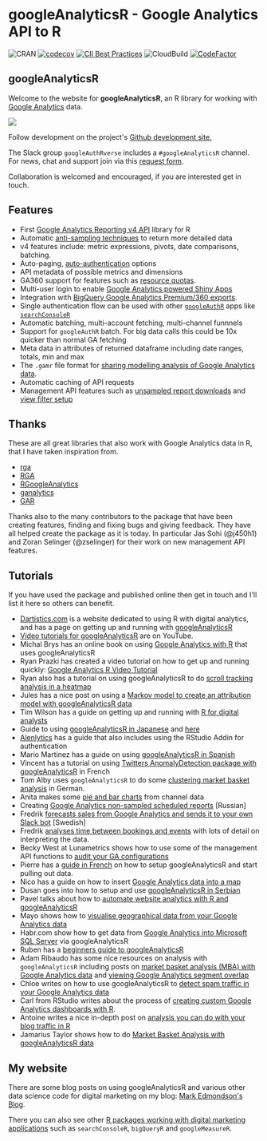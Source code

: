 # googleAnalyticsR - Google Analytics API to R

![CRAN](http://www.r-pkg.org/badges/version/googleAnalyticsR)
[![codecov](https://codecov.io/gh/MarkEdmondson1234/googleAnalyticsR/branch/master/graph/badge.svg)](https://codecov.io/gh/MarkEdmondson1234/googleAnalyticsR)
[![CII Best Practices](https://bestpractices.coreinfrastructure.org/projects/2025/badge)](https://bestpractices.coreinfrastructure.org/projects/2025)
![CloudBuild](https://badger-ewjogewawq-ew.a.run.app/build/status?project=mark-edmondson-gde&id=4ae2fa13-b1d8-41f3-b846-8bf3c67f050a)
[![CodeFactor](https://www.codefactor.io/repository/github/markedmondson1234/googleanalyticsr/badge)](https://www.codefactor.io/repository/github/markedmondson1234/googleanalyticsr)


## googleAnalyticsR

Welcome to the website for **googleAnalyticsR**, an R library for working with [Google Analytics](https://developers.google.com/analytics/) data.

![](https://raw.githubusercontent.com/MarkEdmondson1234/googleAnalyticsR/master/inst/hexlogo/hex.png)

Follow development on the project's [Github development site.](https://github.com/MarkEdmondson1234/googleAnalyticsR)

The Slack group `googleAuthRverse` includes a `#googleAnalyticsR` channel. For news, chat and support join via this [request form](https://docs.google.com/forms/d/e/1FAIpQLSerjirmMpB3b7LmBs_Vx_XPIE9IrhpCpPg1jUcpfBcivA3uBw/viewform). 

Collaboration is welcomed and encouraged, if you are interested get in touch.

## Features

* First [Google Analytics Reporting v4 API](https://code.markedmondson.me/googleAnalyticsR/articles/v4.html) library for R
* Automatic [anti-sampling techniques](https://code.markedmondson.me/googleAnalyticsR/articles/v4.html#anti-sampling) to return more detailed data
* v4 features include: metric expressions, pivots, date comparisons, batching.
* Auto-paging, [auto-authentication](https://code.markedmondson.me/googleAnalyticsR/articles/setup.html) options
* API metadata of possible metrics and dimensions
* GA360 support for features such as [resource quotas](https://code.markedmondson.me/googleAnalyticsR/articles/v4.html#ga360_quota_system).
* Multi-user login to enable [Google Analytics powered Shiny Apps](https://code.markedmondson.me/googleAnalyticsR/articles/shiny.html)
* Integration with [BigQuery Google Analytics Premium/360 exports](https://code.markedmondson.me/googleAnalyticsR/articles/big-query.html).
* Single authentication flow can be used with other [`googleAuthR`](https://code.markedmondson.me/googleAuthR/) apps like [`searchConsoleR`](https://github.com/MarkEdmondson1234/searchConsoleR)
* Automatic batching, multi-account fetching, multi-channel funnnels
* Support for `googleAuthR` batch.  For big data calls this could be 10x quicker than normal GA fetching
* Meta data in attributes of returned dataframe including date ranges, totals, min and max
* The `.gamr` file format for [sharing modelling analysis of Google Analytics data](https://code.markedmondson.me/googleAnalyticsR/articles/models.html).
* Automatic caching of API requests
* Management API features such as [unsampled report downloads](https://code.markedmondson.me/googleAnalyticsR/articles/management.html#unsampled_reports) and [view filter setup](https://code.markedmondson.me/googleAnalyticsR/articles/management.html#view_filters)

## Thanks 

These are all great libraries that also work with Google Analytics data in R, that I have taken inspiration from.

* [rga](https://github.com/skardhamar/rga)
* [RGA](https://bitbucket.org/unikum/rga)
* [RGoogleAnalytics](https://github.com/Tatvic/RGoogleAnalytics)
* [ganalytics](https://github.com/jdeboer/ganalytics)
* [GAR](https://github.com/andrewgeisler/GAR)

Thanks also to the many contributors to the package that have been creating features, finding and fixing bugs and giving feedback.  They have all helped create the package as it is today.  In particular Jas Sohi (@j450h1) and Zoran Selinger (@zselinger) for their work on new management API features.

## Tutorials

If you have used the package and published online then get in touch and I'll list it here so others can benefit.

* [Dartistics.com](http://www.dartistics.com/) is a website dedicated to using R with digital analytics, and has a page on getting up and running with [googleAnalyticsR](http://www.dartistics.com/api-google-analytics.html)
* [Video tutorials for googleAnalyticsR](https://www.youtube.com/playlist?list=PLAMHKI_J4xv0esgbTYCnNuwQO0z3zrc6K) are on YouTube. 
* Michal Brys has an online book on using [Google Analytics with R](https://michalbrys.gitbooks.io/r-google-analytics/content/) that uses googleAnalyticsR
* Ryan Prazki has created a video tutorial on how to get up and running quickly: [Google Analytics R Video Tutorial](http://www.ryanpraski.com/google-analytics-r-tutorial/)
* Ryan also has a tutorial on using googleAnalyticsR to do [scroll tracking analysis in a heatmap](http://www.ryanpraski.com/scroll-depth-tracking-analysis-with-google-analytics-r)
* Jules has a nice post on using a [Markov model to create an attribution model with googleAnalyticsR data](http://stuifbergen.com/2016/11/conversion-attribution-markov-model-r/)
* Tim Wilson has a guide on getting up and running with [R for digital analysts](http://analyticsdemystified.com/google-analytics/tutorial_pulling_google_analytics_data_with_r/)
* Guide to using [googleAnalyticsR in Japanese](https://www.karada-good.net/analyticsr/r-520) and [here](http://abrahamcow.hatenablog.com/entry/2016/05/22/121721)
* [Alenlytics](http://alenlytics.com/connecting-r-with-google-analytics/) has a guide that also includes using the RStudio Addin for authentication
* Mario Martinez has a guide on using [googleAnalyticsR in Spanish](http://www.doctormetrics.com/2017/01/03/nueva-version-de-la-api-de-google-analytics-r-statistics/#.WLVOWhAvpBI)
* Vincent has a tutorial on using [Twitters AnomalyDetection package with googleAnalyticsR](https://data-seo.fr/2016/05/02/detecter-vos-marronniers-avec-r/) in French
* Tom Alby uses `googleAnalyticsR` to do some [clustering market basket analysis](https://tom.alby.de/clustering-mit-google-analytics-und-r/) in German.
* Anita makes some [pie and bar charts](https://rpubs.com/anitaowens/googleapi) from channel data 
* Creating [Google Analytics non-sampled scheduled reports](https://2steps.pro/google-anslytics-data-without-sampling-scheduler.html) [Russian]
* Fredrik [forecasts sales from Google Analytics and sends it to your own Slack bot](https://www.linkedin.com/pulse/prognostisera-data-fr%C3%A5n-google-analytics-med-r-fredrik-cederl%C3%B6f/) [Swedish]
* Fredrik [analyses time between bookings and events](https://medium.com/@fredrikcederlof/analyzing-time-between-bookings-and-events-with-r-google-analytics-293f6c334d73) with lots of detail on interpreting the data.
* Becky West at Lunametrics shows how to use some of the management API functions to [audit your GA configurations](https://www.lunametrics.com/blog/2018/03/08/google-analytics-check-r-management-api/)
* Pierre has a [guide in French](https://www.anakeyn.com/2018/03/01/googleanalyticsr-import-google-analytics-r/) on how to setup googleAnalyticsR and start pulling out data.
* Nico has a guide on how to insert [Google Analytics data into a map](https://www.ridgeway.com/blog/performance-optimisation/how-to-insert-ga-data-into-a-map-using-r-and-build)
* Dusan goes into how to setup and use [googleAnalyticsR in Serbian](https://dusanmilosevic.com/google-analytics-api-v4-i-r-programski-jezik/)
* Pavel talks about how to [automate website analytics with R and googleAnalyticsR](https://fathomfuel.com/automating-website-analytics-with-r-part-1/)
* Mayo shows how to [visualise geographical data from your Google Analytics data](https://www.mayoracek.com/r-programming/visualize-geographical-data-help-google-analytics-r/)
* Habr.com show how to get data from [Google Analytics into Microsoft SQL Server](https://habr.com/en/post/466589/) via googleAnalyticsR
* Ruben has a [beginners guide to googleAnalyticsR](https://www.rubenvezzoli.online/googleanalyticsr-beginners-guide/)
* Adam Ribaudo has some nice resources on analysis with `googleAnalyticsR` including posts on [market basket analysis (MBA) with Google Analytics data](https://www.noisetosignal.io/2020/05/market-basket-analysis-using-google-analytics-data/) and [viewing Google Analytics segment overlap](https://www.noisetosignal.io/2020/05/viewing-google-analytics-segment-overlap-in-r/)
* Chloe writes on how to use googleAnalyticsR to [detect spam traffic in your Google Analytics data](https://medium.com/@the.numerist/detecting-spam-traffic-in-google-analytics-data-with-googleanalyticsr-d2a97b83e926)
* Carl from RStudio writes about the process of [creating custom Google Analytics dashboards with R](https://blog.rstudio.com/2020/11/27/google-analytics-part1/).
* Antoine writes a nice in-depth post on [analysis you can do with your blog traffic in R](https://www.statsandr.com/blog/track-blog-performance-in-r/)
* Jamarius Taylor shows how to do [Market Basket Analysis with googleAnalyticsR data](https://www.linkedin.com/pulse/market-basket-analysis-ga-r-jamarius-taylor/)

## My website

There are some blog posts on using googleAnalyticsR and various other data science code for digital marketing on my blog: [Mark Edmondson's Blog](https://code.markedmondson.me).  

There you can also see other [R packages working with digital marketing applications](http://code.markedmondson.me/r-packages/) such as `searchConsoleR`, `bigQueryR` and `googleMeasureR`.

